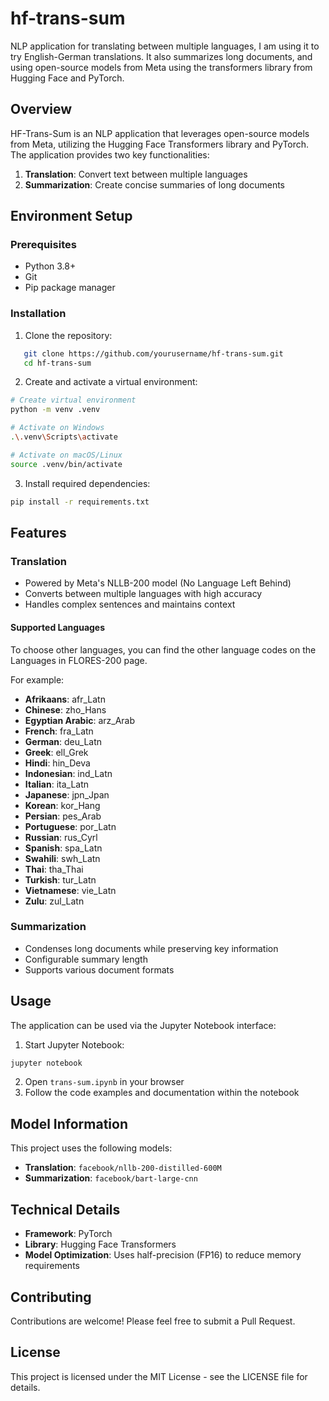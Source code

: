 # hf-trans-sum

NLP application for translating between multiple languages, I am using it to try English-German translations. It also summarizes long documents, and using open-source models from Meta using the transformers library from Hugging Face and PyTorch.

## Overview

HF-Trans-Sum is an NLP application that leverages open-source models from Meta, utilizing the Hugging Face Transformers library and PyTorch. The application provides two key functionalities:

1. **Translation**: Convert text between multiple languages
2. **Summarization**: Create concise summaries of long documents

## Environment Setup

### Prerequisites

- Python 3.8+
- Git
- Pip package manager

### Installation

1. Clone the repository:
   
```bash
   git clone https://github.com/yourusername/hf-trans-sum.git
   cd hf-trans-sum
```

2. Create and activate a virtual environment:

```bash
# Create virtual environment
python -m venv .venv

# Activate on Windows
.\.venv\Scripts\activate

# Activate on macOS/Linux
source .venv/bin/activate
```

3. Install required dependencies:

```bash
pip install -r requirements.txt
```

## Features

### Translation

- Powered by Meta's NLLB-200 model (No Language Left Behind)
- Converts between multiple languages with high accuracy
- Handles complex sentences and maintains context

#### Supported Languages

To choose other languages, you can find the other language codes on the Languages in FLORES-200 page.

For example:

- **Afrikaans**: afr_Latn  
- **Chinese**: zho_Hans  
- **Egyptian Arabic**: arz_Arab  
- **French**: fra_Latn  
- **German**: deu_Latn  
- **Greek**: ell_Grek  
- **Hindi**: hin_Deva  
- **Indonesian**: ind_Latn  
- **Italian**: ita_Latn  
- **Japanese**: jpn_Jpan  
- **Korean**: kor_Hang  
- **Persian**: pes_Arab  
- **Portuguese**: por_Latn  
- **Russian**: rus_Cyrl  
- **Spanish**: spa_Latn  
- **Swahili**: swh_Latn  
- **Thai**: tha_Thai  
- **Turkish**: tur_Latn  
- **Vietnamese**: vie_Latn  
- **Zulu**: zul_Latn  

### Summarization

- Condenses long documents while preserving key information
- Configurable summary length
- Supports various document formats

## Usage

The application can be used via the Jupyter Notebook interface:

1. Start Jupyter Notebook:

```bash
jupyter notebook
```

2. Open `trans-sum.ipynb` in your browser
3. Follow the code examples and documentation within the notebook

## Model Information

This project uses the following models:

- **Translation**: `facebook/nllb-200-distilled-600M`
- **Summarization**: `facebook/bart-large-cnn`

## Technical Details

- **Framework**: PyTorch  
- **Library**: Hugging Face Transformers  
- **Model Optimization**: Uses half-precision (FP16) to reduce memory requirements  

## Contributing

Contributions are welcome! Please feel free to submit a Pull Request.

## License

This project is licensed under the MIT License - see the LICENSE file for details.
